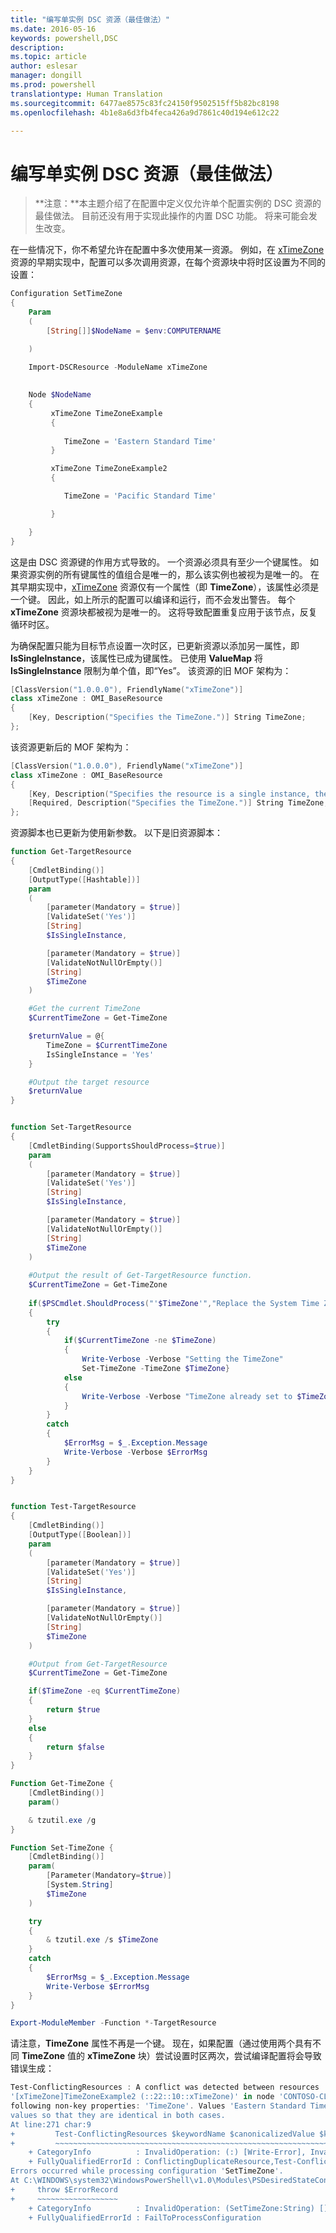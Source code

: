 ```yaml
---
title: "编写单实例 DSC 资源（最佳做法）"
ms.date: 2016-05-16
keywords: powershell,DSC
description: 
ms.topic: article
author: eslesar
manager: dongill
ms.prod: powershell
translationtype: Human Translation
ms.sourcegitcommit: 6477ae8575c83fc24150f9502515ff5b82bc8198
ms.openlocfilehash: 4b1e8a6d3fb4feca426a9d7861c40d194e612c22

---
```


# 编写单实例 DSC 资源（最佳做法）

>**注意：**本主题介绍了在配置中定义仅允许单个配置实例的 DSC 资源的最佳做法。 目前还没有用于实现此操作的内置 DSC 功能。 将来可能会发生改变。

在一些情况下，你不希望允许在配置中多次使用某一资源。 例如，在 [xTimeZone](https://github.com/PowerShell/xTimeZone) 资源的早期实现中，配置可以多次调用资源，在每个资源块中将时区设置为不同的设置：

```powershell
Configuration SetTimeZone 
{ 
    Param 
    ( 
        [String[]]$NodeName = $env:COMPUTERNAME 

    ) 

    Import-DSCResource -ModuleName xTimeZone 
 
 
    Node $NodeName 
    { 
         xTimeZone TimeZoneExample 
         { 
        
            TimeZone = 'Eastern Standard Time' 
         } 

         xTimeZone TimeZoneExample2
         {

            TimeZone = 'Pacific Standard Time'

         }        

    } 
} 
```

这是由 DSC 资源键的作用方式导致的。 一个资源必须具有至少一个键属性。 如果资源实例的所有键属性的值组合是唯一的，那么该实例也被视为是唯一的。 在其早期实现中，[xTimeZone](https://github.com/PowerShell/xTimeZone) 资源仅有一个属性（即 **TimeZone**），该属性必须是一个键。 因此，如上所示的配置可以编译和运行，而不会发出警告。 每个 **xTimeZone** 资源块都被视为是唯一的。 这将导致配置重复应用于该节点，反复循环时区。

为确保配置只能为目标节点设置一次时区，已更新资源以添加另一属性，即 **IsSingleInstance**，该属性已成为键属性。 已使用 **ValueMap** 将 **IsSingleInstance** 限制为单个值，即“Yes”。 该资源的旧 MOF 架构为：

```powershell
[ClassVersion("1.0.0.0"), FriendlyName("xTimeZone")]
class xTimeZone : OMI_BaseResource
{
    [Key, Description("Specifies the TimeZone.")] String TimeZone;
};
```

该资源更新后的 MOF 架构为：

```powershell
[ClassVersion("1.0.0.0"), FriendlyName("xTimeZone")]
class xTimeZone : OMI_BaseResource
{
    [Key, Description("Specifies the resource is a single instance, the value must be 'Yes'"), ValueMap{"Yes"}, Values{"Yes"}] String IsSingleInstance;
    [Required, Description("Specifies the TimeZone.")] String TimeZone;
};
```

资源脚本也已更新为使用新参数。 以下是旧资源脚本：

```powershell
function Get-TargetResource
{
    [CmdletBinding()]
    [OutputType([Hashtable])]
    param
    (
        [parameter(Mandatory = $true)]
        [ValidateSet('Yes')]
        [String]
        $IsSingleInstance,

        [parameter(Mandatory = $true)]
        [ValidateNotNullOrEmpty()]
        [String]
        $TimeZone
    )

    #Get the current TimeZone
    $CurrentTimeZone = Get-TimeZone

    $returnValue = @{
        TimeZone = $CurrentTimeZone
        IsSingleInstance = 'Yes'
    }

    #Output the target resource
    $returnValue
}


function Set-TargetResource
{
    [CmdletBinding(SupportsShouldProcess=$true)]
    param
    (
        [parameter(Mandatory = $true)]
        [ValidateSet('Yes')]
        [String]
        $IsSingleInstance,

        [parameter(Mandatory = $true)]
        [ValidateNotNullOrEmpty()]
        [String]
        $TimeZone
    )
    
    #Output the result of Get-TargetResource function.
    $CurrentTimeZone = Get-TimeZone
    
    if($PSCmdlet.ShouldProcess("'$TimeZone'","Replace the System Time Zone"))
    {
        try
        {
            if($CurrentTimeZone -ne $TimeZone)
            {
                Write-Verbose -Verbose "Setting the TimeZone"
                Set-TimeZone -TimeZone $TimeZone}
            else
            {
                Write-Verbose -Verbose "TimeZone already set to $TimeZone"
            }
        }
        catch
        {
            $ErrorMsg = $_.Exception.Message
            Write-Verbose -Verbose $ErrorMsg
        }
    }
}


function Test-TargetResource
{
    [CmdletBinding()]
    [OutputType([Boolean])]
    param
    (
        [parameter(Mandatory = $true)]
        [ValidateSet('Yes')]
        [String]
        $IsSingleInstance, 

        [parameter(Mandatory = $true)]
        [ValidateNotNullOrEmpty()]
        [String]
        $TimeZone
    )

    #Output from Get-TargetResource
    $CurrentTimeZone = Get-TimeZone

    if($TimeZone -eq $CurrentTimeZone)
    {
        return $true
    }
    else
    {
        return $false
    }
}

Function Get-TimeZone {
    [CmdletBinding()]
    param()

    & tzutil.exe /g
}

Function Set-TimeZone {
    [CmdletBinding()]
    param(
        [Parameter(Mandatory=$true)]
        [System.String]
        $TimeZone
    )

    try
    {
        & tzutil.exe /s $TimeZone
    }
    catch
    {
        $ErrorMsg = $_.Exception.Message
        Write-Verbose $ErrorMsg
    }
}

Export-ModuleMember -Function *-TargetResource
```

请注意，**TimeZone** 属性不再是一个键。 现在，如果配置（通过使用两个具有不同 **TimeZone** 值的 **xTimeZone** 块）尝试设置时区两次，尝试编译配置将会导致错误生成：

```powershell
Test-ConflictingResources : A conflict was detected between resources '[xTimeZone]TimeZoneExample (::15::10::xTimeZone)' and 
'[xTimeZone]TimeZoneExample2 (::22::10::xTimeZone)' in node 'CONTOSO-CLIENT'. Resources have identical key properties but there are differences in the 
following non-key properties: 'TimeZone'. Values 'Eastern Standard Time' don't match values 'Pacific Standard Time'. Please update these property 
values so that they are identical in both cases.
At line:271 char:9
+         Test-ConflictingResources $keywordName $canonicalizedValue $k ...
+         ~~~~~~~~~~~~~~~~~~~~~~~~~~~~~~~~~~~~~~~~~~~~~~~~~~~~~~~~~~~~~
    + CategoryInfo          : InvalidOperation: (:) [Write-Error], InvalidOperationException
    + FullyQualifiedErrorId : ConflictingDuplicateResource,Test-ConflictingResources
Errors occurred while processing configuration 'SetTimeZone'.
At C:\WINDOWS\system32\WindowsPowerShell\v1.0\Modules\PSDesiredStateConfiguration\PSDesiredStateConfiguration.psm1:3705 char:5
+     throw $ErrorRecord
+     ~~~~~~~~~~~~~~~~~~
    + CategoryInfo          : InvalidOperation: (SetTimeZone:String) [], InvalidOperationException
    + FullyQualifiedErrorId : FailToProcessConfiguration
```
   



<!--HONumber=Jun16_HO4-->


